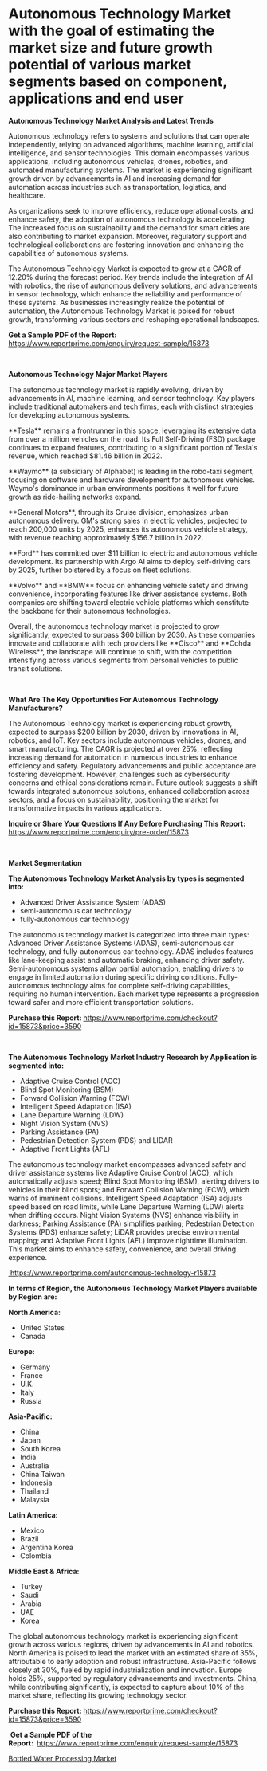 <p><h1>Autonomous Technology Market with the goal of estimating the market size and future growth potential of various market segments based on component, applications and end user</h1></p><p><strong>Autonomous Technology Market Analysis and Latest Trends</strong></p>
<p><p>Autonomous technology refers to systems and solutions that can operate independently, relying on advanced algorithms, machine learning, artificial intelligence, and sensor technologies. This domain encompasses various applications, including autonomous vehicles, drones, robotics, and automated manufacturing systems. The market is experiencing significant growth driven by advancements in AI and increasing demand for automation across industries such as transportation, logistics, and healthcare.</p><p>As organizations seek to improve efficiency, reduce operational costs, and enhance safety, the adoption of autonomous technology is accelerating. The increased focus on sustainability and the demand for smart cities are also contributing to market expansion. Moreover, regulatory support and technological collaborations are fostering innovation and enhancing the capabilities of autonomous systems.</p><p>The Autonomous Technology Market is expected to grow at a CAGR of 12.20% during the forecast period. Key trends include the integration of AI with robotics, the rise of autonomous delivery solutions, and advancements in sensor technology, which enhance the reliability and performance of these systems. As businesses increasingly realize the potential of automation, the Autonomous Technology Market is poised for robust growth, transforming various sectors and reshaping operational landscapes.</p></p>
<p><strong>Get a Sample PDF of the Report:&nbsp;</strong> <a href="https://www.reportprime.com/enquiry/request-sample/15873?utm_campaign=1950&utm_medium=2&utm_source=Github&utm_content=ia&utm_term=20032025&utm_id=autonomous-technology">https://www.reportprime.com/enquiry/request-sample/15873</a></p>
<p>&nbsp;</p>
<p><strong>Autonomous Technology Major Market Players</strong></p>
<p><p>The autonomous technology market is rapidly evolving, driven by advancements in AI, machine learning, and sensor technology. Key players include traditional automakers and tech firms, each with distinct strategies for developing autonomous systems.</p><p>**Tesla** remains a frontrunner in this space, leveraging its extensive data from over a million vehicles on the road. Its Full Self-Driving (FSD) package continues to expand features, contributing to a significant portion of Tesla's revenue, which reached $81.46 billion in 2022.</p><p>**Waymo** (a subsidiary of Alphabet) is leading in the robo-taxi segment, focusing on software and hardware development for autonomous vehicles. Waymo's dominance in urban environments positions it well for future growth as ride-hailing networks expand.</p><p>**General Motors**, through its Cruise division, emphasizes urban autonomous delivery. GM's strong sales in electric vehicles, projected to reach 200,000 units by 2025, enhances its autonomous vehicle strategy, with revenue reaching approximately $156.7 billion in 2022.</p><p>**Ford** has committed over $11 billion to electric and autonomous vehicle development. Its partnership with Argo AI aims to deploy self-driving cars by 2025, further bolstered by a focus on fleet solutions.</p><p>**Volvo** and **BMW** focus on enhancing vehicle safety and driving convenience, incorporating features like driver assistance systems. Both companies are shifting toward electric vehicle platforms which constitute the backbone for their autonomous technologies.</p><p>Overall, the autonomous technology market is projected to grow significantly, expected to surpass $60 billion by 2030. As these companies innovate and collaborate with tech providers like **Cisco** and **Cohda Wireless**, the landscape will continue to shift, with the competition intensifying across various segments from personal vehicles to public transit solutions.</p></p>
<p>&nbsp;</p>
<p><strong>What Are The Key Opportunities For Autonomous Technology Manufacturers?</strong></p>
<p><p>The Autonomous Technology market is experiencing robust growth, expected to surpass $200 billion by 2030, driven by innovations in AI, robotics, and IoT. Key sectors include autonomous vehicles, drones, and smart manufacturing. The CAGR is projected at over 25%, reflecting increasing demand for automation in numerous industries to enhance efficiency and safety. Regulatory advancements and public acceptance are fostering development. However, challenges such as cybersecurity concerns and ethical considerations remain. Future outlook suggests a shift towards integrated autonomous solutions, enhanced collaboration across sectors, and a focus on sustainability, positioning the market for transformative impacts in various applications.</p></p>
<p><strong>Inquire or Share Your Questions If Any Before Purchasing This Report:</strong> <a href="https://www.reportprime.com/enquiry/pre-order/15873?utm_campaign=1950&utm_medium=2&utm_source=Github&utm_content=ia&utm_term=20032025&utm_id=autonomous-technology">https://www.reportprime.com/enquiry/pre-order/15873</a></p>
<p>&nbsp;</p>
<p><strong>Market Segmentation</strong></p>
<p><strong>The Autonomous Technology Market Analysis by types is segmented into:</strong></p>
<p><ul><li>Advanced Driver Assistance System (ADAS)</li><li>semi-autonomous car technology</li><li>fully-autonomous car technology</li></ul></p>
<p><p>The autonomous technology market is categorized into three main types: Advanced Driver Assistance Systems (ADAS), semi-autonomous car technology, and fully-autonomous car technology. ADAS includes features like lane-keeping assist and automatic braking, enhancing driver safety. Semi-autonomous systems allow partial automation, enabling drivers to engage in limited automation during specific driving conditions. Fully-autonomous technology aims for complete self-driving capabilities, requiring no human intervention. Each market type represents a progression toward safer and more efficient transportation solutions.</p></p>
<p><strong>Purchase this Report:&nbsp;</strong><a href="https://www.reportprime.com/checkout?id=15873&price=3590&utm_campaign=1950&utm_medium=2&utm_source=Github&utm_content=ia&utm_term=20032025&utm_id=autonomous-technology">https://www.reportprime.com/checkout?id=15873&price=3590</a></p>
<p>&nbsp;</p>
<p><strong>The Autonomous Technology Market Industry Research by Application is segmented into:</strong></p>
<p><ul><li>Adaptive Cruise Control (ACC)</li><li>Blind Spot Monitoring (BSM)</li><li>Forward Collision Warning (FCW)</li><li>Intelligent Speed Adaptation (ISA)</li><li>Lane Departure Warning (LDW)</li><li>Night Vision System (NVS)</li><li>Parking Assistance (PA)</li><li>Pedestrian Detection System (PDS) and LIDAR</li><li>Adaptive Front Lights (AFL)</li></ul></p>
<p><p>The autonomous technology market encompasses advanced safety and driver assistance systems like Adaptive Cruise Control (ACC), which automatically adjusts speed; Blind Spot Monitoring (BSM), alerting drivers to vehicles in their blind spots; and Forward Collision Warning (FCW), which warns of imminent collisions. Intelligent Speed Adaptation (ISA) adjusts speed based on road limits, while Lane Departure Warning (LDW) alerts when drifting occurs. Night Vision Systems (NVS) enhance visibility in darkness; Parking Assistance (PA) simplifies parking; Pedestrian Detection Systems (PDS) enhance safety; LiDAR provides precise environmental mapping; and Adaptive Front Lights (AFL) improve nighttime illumination. This market aims to enhance safety, convenience, and overall driving experience.</p></p>
<p><a href="https://www.reportprime.com/autonomous-technology-r15873?utm_campaign=1950&utm_medium=2&utm_source=Github&utm_content=ia&utm_term=20032025&utm_id=autonomous-technology">&nbsp;https://www.reportprime.com/autonomous-technology-r15873</a></p>
<p><strong>In terms of Region, the Autonomous Technology Market Players available by Region are:</strong></p>
<p>
    <p> <strong> North America: </strong>
        <ul>
            <li>United States</li>
            <li>Canada</li>
        </ul>
        </p> 
    <p> <strong> Europe: </strong>
        <ul>
            <li>Germany</li>
            <li>France</li>
            <li>U.K.</li>
            <li>Italy</li>
            <li>Russia</li>
        </ul>
        </p> 
    <p> <strong> Asia-Pacific: </strong>
        <ul>
            <li>China</li>
            <li>Japan</li>
            <li>South Korea</li>
            <li>India</li>
            <li>Australia</li>
            <li>China Taiwan</li>
            <li>Indonesia</li>
            <li>Thailand</li>
            <li>Malaysia</li>
        </ul>
        </p> 
    <p> <strong> Latin America: </strong>
        <ul>
            <li>Mexico</li>
            <li>Brazil</li>
            <li>Argentina Korea</li>
            <li>Colombia</li>
        </ul>
        </p> 
    <p> <strong> Middle East & Africa: </strong>
        <ul>
            <li>Turkey</li>
            <li>Saudi</li>
            <li>Arabia</li>
            <li>UAE</li>
            <li>Korea</li>
        </ul>
    </p>
    </p>
<p><p>The global autonomous technology market is experiencing significant growth across various regions, driven by advancements in AI and robotics. North America is poised to lead the market with an estimated share of 35%, attributable to early adoption and robust infrastructure. Asia-Pacific follows closely at 30%, fueled by rapid industrialization and innovation. Europe holds 25%, supported by regulatory advancements and investments. China, while contributing significantly, is expected to capture about 10% of the market share, reflecting its growing technology sector.</p></p>
<p><strong>Purchase this Report: </strong><a href="https://www.reportprime.com/checkout?id=15873&price=3590&utm_campaign=1950&utm_medium=2&utm_source=Github&utm_content=ia&utm_term=20032025&utm_id=autonomous-technology">https://www.reportprime.com/checkout?id=15873&price=3590</a></p>
<p>&nbsp;<strong>Get a Sample PDF of the Report:&nbsp;&nbsp;</strong><a href="https://www.reportprime.com/enquiry/request-sample/15873?utm_campaign=1950&utm_medium=2&utm_source=Github&utm_content=ia&utm_term=20032025&utm_id=autonomous-technology">https://www.reportprime.com/enquiry/request-sample/15873</a></p>
<p><strong></strong></p>
<p><p><a href="https://github.com/oliffzillamv/Market-Research-Report-List-1/blob/main/bottled-water-processing-market.md?utm_campaign=1950&utm_medium=2&utm_source=Github&utm_content=ia&utm_term=20032025&utm_id=autonomous-technology">Bottled Water Processing Market</a></p></p>